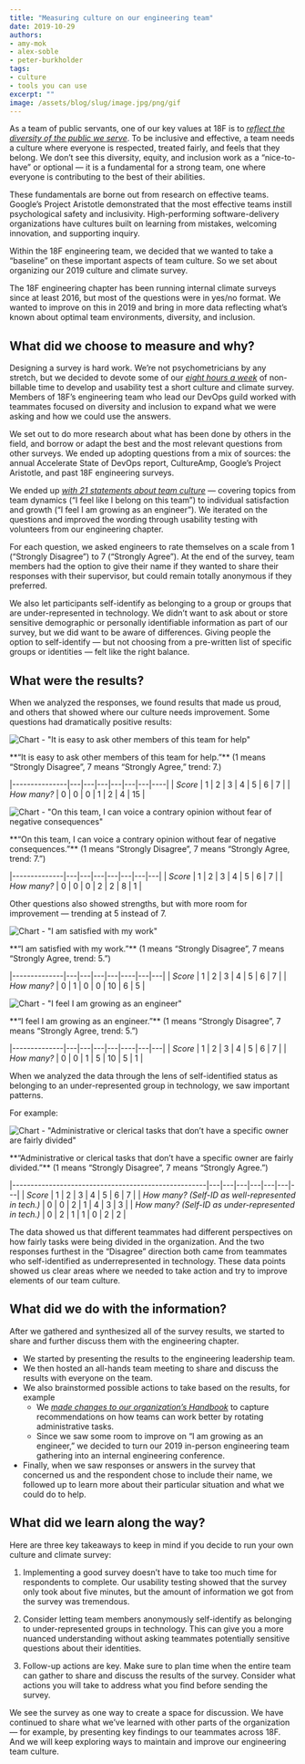 ```yaml
---
title: "Measuring culture on our engineering team"
date: 2019-10-29
authors:
- amy-mok
- alex-soble
- peter-burkholder
tags:
- culture
- tools you can use
excerpt: ""
image: /assets/blog/slug/image.jpg/png/gif
---
```


As a team of public servants, one of our key values at 18F is to
[*reflect the diversity of the public we
serve*](https://handbook.18f.gov/tts-history/#our-values). To be
inclusive and effective, a team needs a culture where everyone is
respected, treated fairly, and feels that they belong. We don’t see this
diversity, equity, and inclusion work as a “nice-to-have” or optional —
it is a fundamental for a strong team, one where everyone is
contributing to the best of their abilities.

These fundamentals are borne out from research on effective teams.
Google’s Project Aristotle demonstrated that the most effective teams instill psychological
safety and inclusivity. High-performing software-delivery organizations have cultures built on
learning from mistakes, welcoming innovation, and supporting inquiry.

Within the 18F engineering team, we decided that we wanted to take a
“baseline” on these important aspects of team culture. So we set about
organizing our 2019 culture and climate survey.

The 18F engineering chapter has been running internal climate surveys
since at least 2016, but most of the questions were in yes/no format. We
wanted to improve on this in 2019 and bring in more data reflecting
what’s known about optimal team environments, diversity, and inclusion.

## What did we choose to measure and why?

Designing a survey is hard work. We’re not psychometricians by any
stretch, but we decided to devote some of our [*eight hours a
week*](https://handbook.18f.gov/tock/#how-many-hours-am-i-expected-to-bill-per-week)
of non-billable time to develop and usability test a short culture and
climate survey. Members of 18F’s engineering team who lead our DevOps
guild worked with teammates focused on diversity and inclusion to expand
what we were asking and how we could use the answers.

We set out to do more research about what has been done by others in the
field, and borrow or adapt the best and the most relevant questions from
other surveys. We ended up adopting questions from a mix of sources: the
annual Accelerate State of DevOps report, CultureAmp, Google’s Project
Aristotle, and past 18F engineering surveys.

We ended up [*with 21 statements about team
culture*](https://gist.github.com/alexsoble/305714b7f9bd4bc13af3cc69895b770e)
— covering topics from team dynamics (“I feel like I belong on this
team”) to individual satisfaction and growth (“I feel I am growing as an
engineer”). We iterated on the questions and improved the wording
through usability testing with volunteers from our engineering chapter.

For each question, we asked engineers to rate themselves on a scale from
1 (“Strongly Disagree”) to 7 (“Strongly Agree”). At the end of the
survey, team members had the option to give their name if they wanted to
share their responses with their supervisor, but could remain totally
anonymous if they preferred.

We also let participants self-identify as belonging to a group or groups
that are under-represented in technology. We didn’t want to ask about or
store sensitive demographic or personally identifiable information as
part of our survey, but we did want to be aware of differences. Giving
people the option to self-identify — but not choosing from a pre-written
list of specific groups or identities — felt like the right balance.

## What were the results?

When we analyzed the responses, we found results that made us proud, and
others that showed where our culture needs improvement. Some questions
had dramatically positive results:

![Chart - "It is easy to ask other members of this team for help"]({{site.baseurl}}/assets/blog/culture-climate-survey-2019/chart-easy-to-ask-for-help.svg)

<div class="usa-sr-only" markdown="1">
**“It is easy to ask other members of this team for help.”** (1 means
“Strongly Disagree”, 7 means “Strongly Agree,” trend: 7.)

|---------------|---|---|---|---|---|---|----|
| *Score*       | 1 | 2 | 3 | 4 | 5 | 6 | 7  |
| *How many?*   | 0 | 0 | 0 | 1 | 2 | 4 | 15 |
</div>

![Chart - "On this team, I can voice a contrary opinion without fear of negative consequences"]({{site.baseurl}}/assets/blog/culture-climate-survey-2019/chart-contrary-opinion.svg)

<div class="usa-sr-only" markdown="1">
**“On this team, I can voice a contrary opinion without fear of negative
consequences.”** (1 means “Strongly Disagree”, 7 means “Strongly Agree,
trend: 7.”)

|--------------|---|---|---|---|---|---|---|
| *Score*      | 1 | 2 | 3 | 4 | 5 | 6 | 7 |
| *How many?*  | 0 | 0 | 0 | 2 | 2 | 8 | 1 |
</div>

Other questions also showed strengths, but with more room for
improvement — trending at 5 instead of 7.

![Chart - "I am satisfied with my work"]({{site.baseurl}}/assets/blog/culture-climate-survey-2019/chart-satisfied-with-my-work.svg)

<div class="usa-sr-only" markdown="1">
**“I am satisfied with my work.”** (1 means “Strongly Disagree”, 7 means
“Strongly Agree, trend: 5.”)

|--------------|---|---|---|---|----|---|---|
| *Score*      | 1 | 2 | 3 | 4 | 5  | 6 | 7 |
| *How many?*  | 0 | 1 | 0 | 0 | 10 | 6 | 5 |
</div>

![Chart - "I feel I am growing as an engineer"]({{site.baseurl}}/assets/blog/culture-climate-survey-2019/chart-growing-as-engineer.svg)

<div class="usa-sr-only" markdown="1">
**“I feel I am growing as an engineer.”** (1 means “Strongly Disagree”,
7 means “Strongly Agree, trend: 5.”)

|--------------|---|---|---|---|----|---|---|
| *Score*      | 1 | 2 | 3 | 4 | 5  | 6 | 7 |
| *How many?*  | 0 | 0 | 1 | 5 | 10 | 5 | 1 |
</div>

When we analyzed the data through the lens of self-identified status as
belonging to an under-represented group in technology, we saw important
patterns.

For example:

![Chart - "Administrative or clerical tasks that don’t have a specific owner are
fairly divided"]({{site.baseurl}}/assets/blog/culture-climate-survey-2019/chart-administrative-tasks-fairly-divided.svg)

<div class="usa-sr-only" markdown="1">
**“Administrative or clerical tasks that don’t have a specific owner are
fairly divided.”** (1 means “Strongly Disagree”, 7 means “Strongly
Agree.”)

|-----------------------------------------------------|---|---|---|---|---|---|---|
| *Score*                                             | 1 | 2 | 3 | 4 | 5 | 6 | 7 |
| *How many? (Self-ID as well-represented in tech.)*  | 0 | 0 | 2 | 1 | 4 | 3 | 3 |
| *How many? (Self-ID as under-represented in tech.)* | 0 | 2 | 1 | 1 | 0 | 2 | 2 |
</div>

The data showed us that different teammates had different perspectives
on how fairly tasks were being divided in the organization. And the two
responses furthest in the “Disagree” direction both came from teammates
who self-identified as underrepresented in technology. These data points
showed us clear areas where we needed to take action and try to improve
elements of our team culture.

## What did we do with the information?

After we gathered and synthesized all of the survey results, we started
to share and further discuss them with the engineering chapter.

-   We started by presenting the results to the engineering leadership team.
-   We then hosted an all-hands team meeting to share and discuss the results with everyone on the team.
-   We also brainstormed possible actions to take based on the results, for example
    -   We [*made changes to our organization’s Handbook*](https://handbook.18f.gov/leading-projects/#rotating-tasks-among-teammates) to capture recommendations on how teams can work better by rotating administrative tasks.
    -   Since we saw some room to improve on “I am growing as an engineer,” we decided to turn our 2019 in-person engineering team gathering into an internal engineering conference.
-   Finally, when we saw responses or answers in the survey that concerned us and the respondent chose to include their name, we followed up to learn more about their particular situation and what we could do to help.

## What did we learn along the way?

Here are three key takeaways to keep in mind if you decide to run your
own culture and climate survey:

1.  Implementing a good survey doesn’t have to take too much time for respondents to complete. Our usability testing showed that the survey only took about five minutes, but the amount of information we got from the survey was tremendous.

2.  Consider letting team members anonymously self-identify as belonging to under-represented groups in technology. This can give you a more nuanced understanding without asking teammates potentially sensitive questions about their identities.

3.  Follow-up actions are key. Make sure to plan time when the entire team can gather to share and discuss the results of the survey. Consider what actions you will take to address what you find before sending the survey.

We see the survey as one way to create a space for discussion. We have continued to share what we’ve learned with other parts of the organization — for example, by presenting key findings to our teammates across 18F. And we will keep exploring ways to maintain and improve our engineering team culture.
